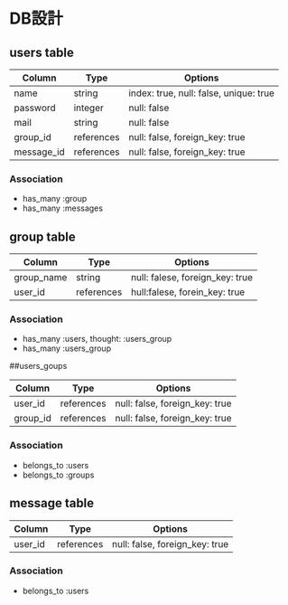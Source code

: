 # DB設計

## users table

|Column|Type|Options|
|------|----|-------|
|name|string|index: true, null: false, unique: true|
|password|integer|null: false|
|mail|string|null: false|
|group_id|references|null: false, foreign_key: true|
|message_id|references|null: false, foreign_key: true|


### Association
- has_many :group
- has_many :messages


## group table

|Column|Type|Options|
|------|----|-------|
|group_name|string|null: falese, foreign_key: true|
|user_id|references|hull:falese, forein_key: true|

### Association
- has_many :users, thought: :users_group
- has_many :users_group


##users_goups

|Column|Type|Options|
|------|----|-------|
|user_id|references|null: false, foreign_key: true|
|group_id|references|null: false, foreign_key: true|

### Association
- belongs_to :users
- belongs_to :groups


## message table

|Column|Type|Options|
|------|----|-------|
|user_id|references|null: false, foreign_key: true|

### Association
- belongs_to :users


